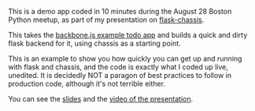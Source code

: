 This is a demo app coded in 10 minutes during the August 28 Boston Python
meetup, as part of my presentation on
[flask-chassis](https://github.com/SawdustSoftware/flask-chassis).

This takes the [backbone.js example todo
app](backbonejs.org/examples/todos/index.html) and builds a quick and dirty
flask backend for it, using chassis as a starting point.

This is an example to show you how quickly you can get up and running with
flask and chassis, and the code is exactly what I coded up live, unedited. It
is decidedly NOT a paragon of best practices to follow in production code,
although it's not terrible either.

You can see the [slides](http://akmanalp.com/chassis_presentation/) and the
[video of the
presentation](http://www.youtube.com/watch?v=Br4NLY2rGs0&list=UUZaXkyk7MOwF-25_VAdnfnQ&feature=player_detailpage#t=3211).
